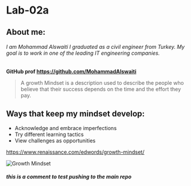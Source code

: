 # Lab-02a
## About me:
###### I am Mohammad Alswaiti I graduated as a civil engineer from Turkey. My goal is to work in one of the leading IT engineering companies. 

**GitHub prof https://github.com/MohammadAlswaiti**

> A growth Mindset is a description used to describe the people who believe that their success depends on the time and the effort they pay.

## Ways that keep my mindset develop:
* Acknowledge and embrace imperfections
* Try different learning tactics
* View challenges as opportunities

https://www.renaissance.com/edwords/growth-mindset/

![Growth Mindset](https://encrypted-tbn0.gstatic.com/images?q=tbn:ANd9GcTRbYciCljk7tWmY-g8J-P4vvlxP137g9kAAQ&usqp=CAU)


##### this is a comment to test pushing to the main repo 
